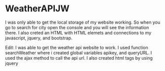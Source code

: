 # WeatherAPIJW
I was only able to get the local storage of my website working. So when you go to search for city open the console and you will see the information there. I also creted an HTML with HTML elemets and connections to my javascript, jquery, and bootstrap.

Edit: I was able to get the weather api website to work. I used function searchWeather where i created global variables apikey, and queryURL. I used the ajax method to call the api url. I also created html tags by using jquery   
